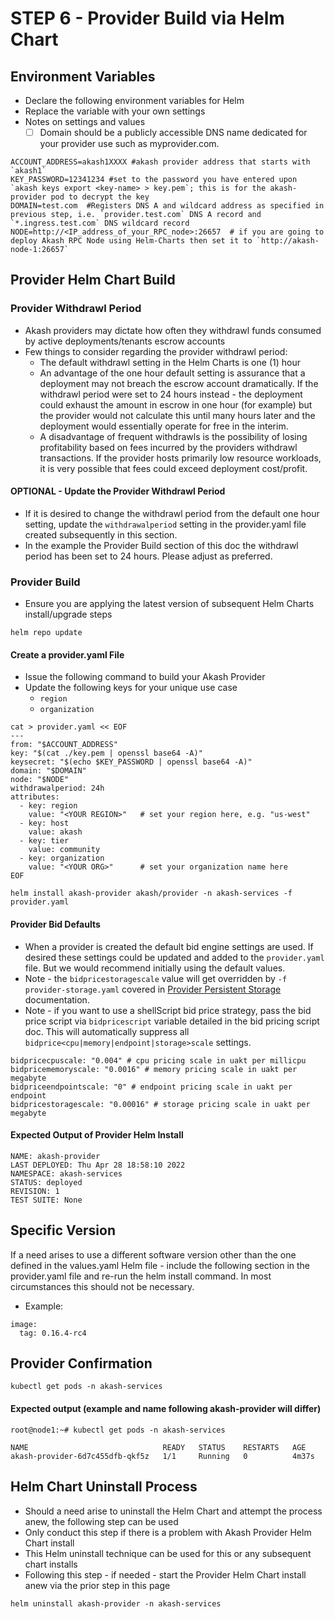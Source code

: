 # STEP 6 - Provider Build via Helm Chart

## **Environment Variables**

* Declare the following environment variables for Helm
* Replace the variable  with your own settings
* Notes on settings and values
  * [ ] Domain should be a publicly accessible DNS name dedicated for your provider use such as myprovider.com.

```
ACCOUNT_ADDRESS=akash1XXXX #akash provider address that starts with `akash1`
KEY_PASSWORD=12341234 #set to the password you have entered upon `akash keys export <key-name> > key.pem`; this is for the akash-provider pod to decrypt the key
DOMAIN=test.com  #Registers DNS A and wildcard address as specified in previous step, i.e. `provider.test.com` DNS A record and `*.ingress.test.com` DNS wildcard record
NODE=http://<IP_address_of_your_RPC_node>:26657  # if you are going to deploy Akash RPC Node using Helm-Charts then set it to `http://akash-node-1:26657`
```

## **Provider Helm Chart Build**

### **Provider Withdrawl Period**

* Akash providers may dictate how often they withdrawl funds consumed by active deployments/tenants escrow accounts
* Few things to consider regarding the provider withdrawl period:
  * The default withdrawl setting in the Helm Charts is one (1) hour
  * An advantage of the one hour default setting is assurance that a deployment may not breach the escrow account dramatically.  If the withdrawl period were set to 24 hours instead - the deployment could exhaust the amount in escrow in one hour (for example) but the provider would not calculate this until many hours later and the deployment would essentially operate for free in the interim.
  * A disadvantage of frequent withdrawls is the possibility of losing profitability based on fees incurred by the providers withdrawl transactions.  If the provider hosts primarily low resource workloads, it is very possible that fees could exceed deployment cost/profit.

#### OPTIONAL - Update the Provider Withdrawl Period

* If it is desired to change the withdrawl period from the default one hour setting, update the `withdrawalperiod` setting in the provider.yaml file created subsequently in this section.
* In the example the Provider Build section of this doc the withdrawl period has been set to 24 hours.  Please adjust as preferred.

### **Provider Build**

* Ensure you are applying the latest version of subsequent Helm Charts install/upgrade steps

```
helm repo update
```

#### Create a provider.yaml File

* Issue the following command to build your Akash Provider
* Update the following keys for your unique use case
  * `region`
  * `organization`

```
cat > provider.yaml << EOF
---
from: "$ACCOUNT_ADDRESS"
key: "$(cat ./key.pem | openssl base64 -A)"
keysecret: "$(echo $KEY_PASSWORD | openssl base64 -A)"
domain: "$DOMAIN"
node: "$NODE"
withdrawalperiod: 24h
attributes:
  - key: region
    value: "<YOUR REGION>"   # set your region here, e.g. "us-west"
  - key: host
    value: akash
  - key: tier
    value: community
  - key: organization
    value: "<YOUR ORG>"      # set your organization name here
EOF

helm install akash-provider akash/provider -n akash-services -f provider.yaml
```

#### **Provider Bid Defaults**

* When a provider is created the default bid engine settings are used.  If desired these settings could be updated and added to the `provider.yaml` file.  But we would recommend initially using the default values.
* Note -  the `bidpricestoragescale` value will get overridden by `-f provider-storage.yaml` covered in [Provider Persistent Storage](../helm-based-provider-persistent-storage-enablement/) documentation.
* Note -  if you want to use a shellScript bid price strategy, pass the bid price script via `bidpricescript` variable detailed in the bid pricing script doc.  This will automatically suppress all `bidprice<cpu|memory|endpoint|storage>scale` settings.

```
bidpricecpuscale: "0.004" # cpu pricing scale in uakt per millicpu
bidpricememoryscale: "0.0016" # memory pricing scale in uakt per megabyte
bidpriceendpointscale: "0" # endpoint pricing scale in uakt per endpoint
bidpricestoragescale: "0.00016" # storage pricing scale in uakt per megabyte
```

#### **Expected Output of Provider Helm Install**

```
NAME: akash-provider
LAST DEPLOYED: Thu Apr 28 18:58:10 2022
NAMESPACE: akash-services
STATUS: deployed
REVISION: 1
TEST SUITE: None
```

## Specific Version

If a need arises to use a different software version other than the one defined in the values.yaml Helm file - include the following section in the provider.yaml file and re-run the helm install command. In most circumstances this should not be necessary.

* Example:

```
image:
  tag: 0.16.4-rc4
```

## **Provider Confirmation**

```
kubectl get pods -n akash-services
```

#### **Expected output (example and name following akash-provider will differ)**

```
root@node1:~# kubectl get pods -n akash-services

NAME                              READY   STATUS    RESTARTS   AGE
akash-provider-6d7c455dfb-qkf5z   1/1     Running   0          4m37s
```



## Helm Chart Uninstall Process

* Should a need arise to uninstall the Helm Chart and attempt the process anew, the following step can be used
* Only conduct this step if there is a problem with Akash Provider Helm Chart install
* This Helm uninstall technique can be used for this or any subsequent chart installs
* Following this step - if needed - start the Provider Helm Chart install anew via the prior step in this page

```
helm uninstall akash-provider -n akash-services
```
